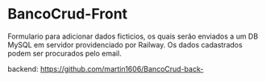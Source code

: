 # BancoCrud-Front

Formulario para adicionar dados ficticios, os quais serão enviados a um DB MySQL em servidor providenciado por Railway.
Os dados cadastrados podem ser procurados pelo email.

backend: https://github.com/martin1606/BancoCrud-back-